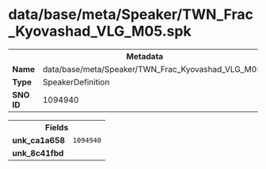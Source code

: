 <h1>data/base/meta/Speaker/TWN_Frac_Kyovashad_VLG_M05.spk</h1><table><tr><th colspan="100%">Metadata</th></tr><tr><td><b>Name</b></td><td>data/base/meta/Speaker/TWN_Frac_Kyovashad_VLG_M05.spk</td></tr><tr><td><b>Type</b></td><td>SpeakerDefinition</td></tr><tr><td><b>SNO ID</b></td><td>1094940</td></tr></table>

<table><tr><th colspan="100%">Fields</th></tr><tr><td><b>unk_ca1a658</b></td><td><code>1094940</code></td></tr><tr><td><b>unk_8c41fbd</b></td><td></td></tr></table>


